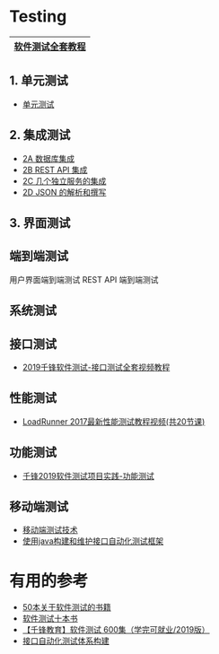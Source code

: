 # Testing



 
 [软件测试全套教程](https://www.bilibili.com/video/av69230181/?spm_id_from=333.788.videocard.0)|
 ---|

## 1. 单元测试
   * [单元测试](https://github.com/stevenli91748/JAVA-Architecture/blob/master/Tools%20and%20Middleware/IntellijIDEA/IDEA%E5%8D%95%E5%85%83%E6%B5%8B%E8%AF%95/README.md)
  
## 2. 集成测试
   * [2A 数据库集成]()
   * [2B REST API 集成]()
   * [2C 几个独立服务的集成]()
   * [2D JSON 的解析和撰写]()

## 3. 界面测试

## 端到端测试
   用户界面端到端测试
   REST API 端到端测试

## 系统测试


## 接口测试
* [2019千锋软件测试-接口测试全套视频教程](https://www.bilibili.com/video/av63249355/?spm_id_from=333.788.videocard.6)

## 性能测试
* [LoadRunner 2017最新性能测试教程视频(共20节课)](https://www.bilibili.com/video/av13809953?from=search&seid=10195134810312223084)

## 功能测试
* [千锋2019软件测试项目实践-功能测试](https://www.bilibili.com/video/av67717723?from=search&seid=11668544806802974054)


## 移动端测试
* [移动端测试技术](https://www.bilibili.com/video/av56801623?from=search&seid=11530379014800168625)
* [使用java构建和维护接口自动化测试框架](https://www.imooc.com/learn/847)

# 有用的参考

* [50本关于软件测试的书籍](https://blog.csdn.net/weixin_41055728/article/details/79974934)
* [软件测试十本书](https://blog.csdn.net/zhouyulu/article/details/78268631)
* [【千锋教育】软件测试 600集（学完可就业/2019版）](https://www.bilibili.com/video/av69422334?from=search&seid=6827222005976129424)
* [接口自动化测试体系构建](https://www.bilibili.com/video/av75749911/?spm_id_from=333.788.videocard.1)
